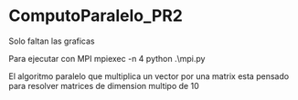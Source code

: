 # ComputoParalelo_PR2
Solo faltan las graficas 

Para ejecutar con MPI
mpiexec -n 4 python .\mpi.py

El algoritmo paralelo que multiplica un vector por una matrix esta pensado para resolver matrices de
dimension multipo de 10 